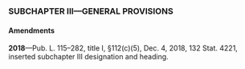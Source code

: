 ### SUBCHAPTER III—GENERAL PROVISIONS ###

#### Amendments ####

**2018**—Pub. L. 115–282, title I, §112(c)(5), Dec. 4, 2018, 132 Stat. 4221, inserted subchapter III designation and heading.
